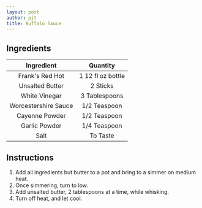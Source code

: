 ```yaml
---
layout: post
author: pjt
title: Buffalo Sauce
---
```


## Ingredients

|      Ingredient      |      Quantity     |
|:--------------------:|:-----------------:|
|    Frank's Red Hot   | 1 12 fl oz bottle |
|    Unsalted Butter   |      2 Sticks     |
|     White Vinegar    |   3 Tablespoons   |
| Worcestershire Sauce |    1/2 Teaspoon   |
|    Cayenne Powder    |    1/2 Teaspoon   |
|     Garlic Powder    |    1/4 Teaspoon   |
|         Salt         |      To Taste     |

## Instructions

1. Add all ingredients but butter to a pot and bring to a simmer on medium heat.
2. Once simmering, turn to low.
3. Add unsalted butter, 2 tablespoons at a time, while whisking.
4. Turn off heat, and let cool.
